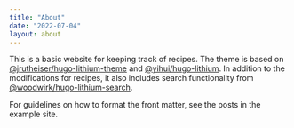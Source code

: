 ```yaml
---
title: "About"
date: "2022-07-04"
layout: about
---
```


This is a basic website for keeping track of recipes. The theme is based on [@jrutheiser/hugo-lithium-theme](https://github.com/jrutheiser/hugo-lithium-theme) and [@yihui/hugo-lithium](https://github.com/yihui/hugo-lithium). In addition to the modifications for recipes, it also includes search functionality from [@woodwirk/hugo-lithium-search](https://github.com/woodwirk/hugo-lithium-search).

For guidelines on how to format the front matter, see the posts in the example site.
